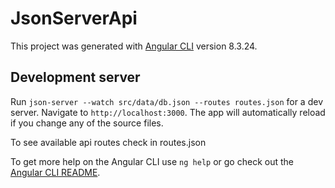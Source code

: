 # JsonServerApi

This project was generated with [Angular CLI](https://github.com/angular/angular-cli) version 8.3.24.

## Development server

Run `json-server --watch src/data/db.json --routes routes.json` for a dev server. Navigate to `http://localhost:3000`. The app will automatically reload if you change any of the source files.


To see available api routes check in routes.json

To get more help on the Angular CLI use `ng help` or go check out the [Angular CLI README](https://github.com/angular/angular-cli/blob/master/README.md).
